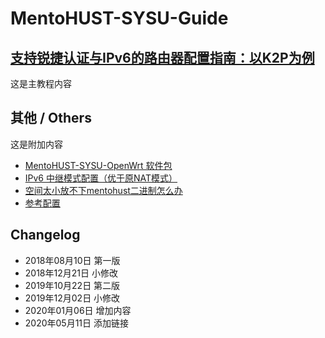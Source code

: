 # MentoHUST-SYSU-Guide
## [支持锐捷认证与IPv6的路由器配置指南：以K2P为例](./Guide.md)
这是主教程内容

## 其他 / Others
这是附加内容

* [MentoHUST-SYSU-OpenWrt 软件包](https://github.com/KumaTea/MentoHUST-SYSU-OpenWrt)
* [IPv6 中继模式配置（优于原NAT模式）](IPv6_Relay.md)
* [空间太小放不下mentohust二进制怎么办](./Compress_bin.md)
* [参考配置](./config)

## Changelog
* 2018年08月10日 第一版
* 2018年12月21日 小修改
* 2019年10月22日 第二版
* 2019年12月02日 小修改
* 2020年01月06日 增加内容
* 2020年05月11日 添加链接
